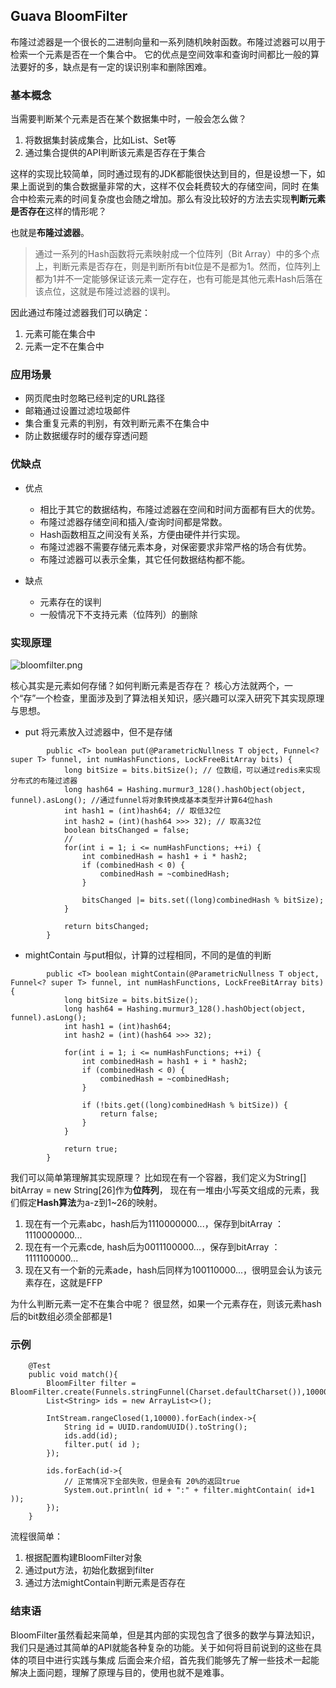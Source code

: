 ## Guava BloomFilter

布隆过滤器是一个很长的二进制向量和一系列随机映射函数。布隆过滤器可以用于检索一个元素是否在一个集合中。
它的优点是空间效率和查询时间都比一般的算法要好的多，缺点是有一定的误识别率和删除困难。

### 基本概念
  当需要判断某个元素是否在某个数据集中时，一般会怎么做？
1. 将数据集封装成集合，比如List、Set等
2. 通过集合提供的API判断该元素是否存在于集合

这样的实现比较简单，同时通过现有的JDK都能很快达到目的，但是设想一下，如果上面说到的集合数据量非常的大，这样不仅会耗费较大的存储空间，同时
在集合中检索元素的时间复杂度也会随之增加。那么有没比较好的方法去实现**判断元素是否存在**这样的情形呢？

也就是**布隆过滤器**。
> 通过一系列的Hash函数将元素映射成一个位阵列（Bit Array）中的多个点上，判断元素是否存在，则是判断所有bit位是不是都为1。然而，位阵列上都为1并不一定能够保证该元素一定存在，也有可能是其他元素Hash后落在该点位，这就是布隆过滤器的误判。

因此通过布隆过滤器我们可以确定：
1. 元素可能在集合中
2. 元素一定不在集合中

### 应用场景

+ 网页爬虫时忽略已经判定的URL路径
+ 邮箱通过设置过滤垃圾邮件
+ 集合重复元素的判别，有效判断元素不在集合中
+ 防止数据缓存时的缓存穿透问题

### 优缺点
+ 优点
  - 相比于其它的数据结构，布隆过滤器在空间和时间方面都有巨大的优势。
  - 布隆过滤器存储空间和插入/查询时间都是常数。
  - Hash函数相互之间没有关系，方便由硬件并行实现。
  - 布隆过滤器不需要存储元素本身，对保密要求非常严格的场合有优势。
  - 布隆过滤器可以表示全集，其它任何数据结构都不能。

+ 缺点
  - 元素存在的误判
  - 一般情况下不支持元素（位阵列）的删除

### 实现原理

  ![bloomfilter.png](/assets/images/23_10_23/bloomfilter.png)

  核心其实是元素如何存储？如何判断元素是否存在？
  核心方法就两个，一个“存”一个检查，里面涉及到了算法相关知识，感兴趣可以深入研究下其实现原理与思想。

  - put 将元素放入过滤器中，但不是存储

```
        public <T> boolean put(@ParametricNullness T object, Funnel<? super T> funnel, int numHashFunctions, LockFreeBitArray bits) {
            long bitSize = bits.bitSize(); // 位数组，可以通过redis来实现分布式的布隆过滤器
            long hash64 = Hashing.murmur3_128().hashObject(object, funnel).asLong(); //通过funnel将对象转换成基本类型并计算64位hash
            int hash1 = (int)hash64; // 取低32位
            int hash2 = (int)(hash64 >>> 32); // 取高32位
            boolean bitsChanged = false;
            // 
            for(int i = 1; i <= numHashFunctions; ++i) {
                int combinedHash = hash1 + i * hash2;
                if (combinedHash < 0) {
                    combinedHash = ~combinedHash;
                }

                bitsChanged |= bits.set((long)combinedHash % bitSize);
            }

            return bitsChanged;
        }
```

  - mightContain
  与put相似，计算的过程相同，不同的是值的判断
```
        public <T> boolean mightContain(@ParametricNullness T object, Funnel<? super T> funnel, int numHashFunctions, LockFreeBitArray bits) {
            long bitSize = bits.bitSize();
            long hash64 = Hashing.murmur3_128().hashObject(object, funnel).asLong();
            int hash1 = (int)hash64;
            int hash2 = (int)(hash64 >>> 32);

            for(int i = 1; i <= numHashFunctions; ++i) {
                int combinedHash = hash1 + i * hash2;
                if (combinedHash < 0) {
                    combinedHash = ~combinedHash;
                }

                if (!bits.get((long)combinedHash % bitSize)) {
                    return false;
                }
            }

            return true;
        }
```

  我们可以简单第理解其实现原理？
  比如现在有一个容器，我们定义为String[] bitArray = new String[26]作为**位阵列**，
  现在有一堆由小写英文组成的元素，我们假定**Hash算法**为a-z到1~26的映射。
  
  1. 现在有一个元素abc，hash后为1110000000...，保存到bitArray ：1110000000...
  2. 现在有一个元素cde, hash后为0011100000...，保存到bitArray ：1111100000...
  3. 现在又有一个新的元素ade，hash后同样为100110000...，很明显会认为该元素存在，这就是FFP
  
  为什么判断元素一定不在集合中呢？
  很显然，如果一个元素存在，则该元素hash后的bit数组必须全部都是1

### 示例

```
    @Test
    public void match(){
        BloomFilter filter = BloomFilter.create(Funnels.stringFunnel(Charset.defaultCharset()),10000,0.2);
        List<String> ids = new ArrayList<>();

        IntStream.rangeClosed(1,10000).forEach(index->{
            String id = UUID.randomUUID().toString();
            ids.add(id);
            filter.put( id );
        });

        ids.forEach(id->{
            // 正常情况下全部失败，但是会有 20%的返回true
            System.out.println( id + ":" + filter.mightContain( id+1 ));
        });
    }
```

流程很简单：
1. 根据配置构建BloomFilter对象
2. 通过put方法，初始化数据到filter
3. 通过方法mightContain判断元素是否存在

### 结束语

BloomFilter虽然看起来简单，但是其内部的实现包含了很多的数学与算法知识，我们只是通过其简单的API就能各种复杂的功能。关于如何将目前说到的这些在具体的项目中进行实践与集成
后面会来介绍，首先我们能够先了解一些技术一起能解决上面问题，理解了原理与目的，使用也就不是难事。
